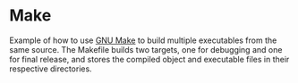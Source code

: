 # Make
Example of how to use [GNU Make][make] to build multiple executables from the same source.
The Makefile builds two targets, one for debugging and one for final release, and stores the compiled object and executable files in their respective directories.

[make]: https://www.gnu.org/software/make/
